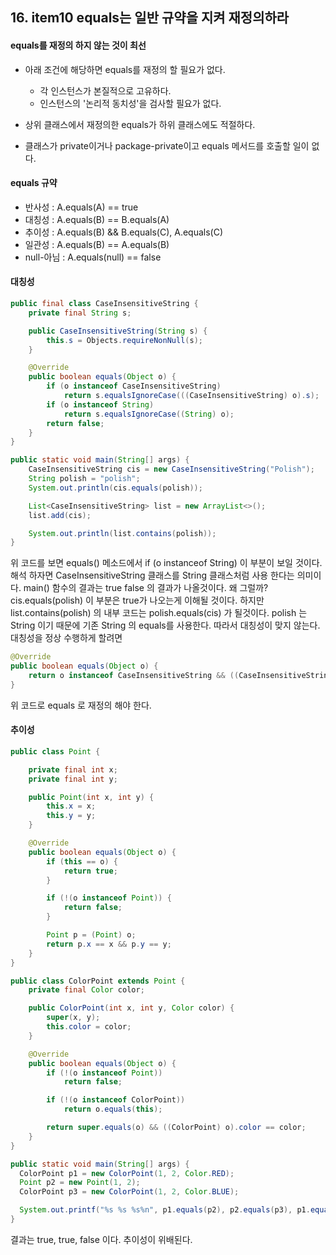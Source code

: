 ## 16. item10 equals는 일반 규약을 지켜 재정의하라
#### equals를 재정의 하지 않는 것이 최선

- 아래 조건에 해당하면 equals를 재정의 할 필요가 없다.
  - 각 인스턴스가 본질적으로 고유하다.
  - 인스턴스의 '논리적 동치성'을 검사할 필요가 없다.
    
- 상위 클래스에서 재정의한 equals가 하위 클래스에도 적절하다.
- 클래스가 private이거나 package-private이고 equals 메서드를 호출할 일이 없다.

#### equals 규약
- 반사성 : A.equals(A) == true
- 대칭성 : A.equals(B) == B.equals(A)
- 추이성 : A.equals(B) && B.equals(C), A.equals(C)
- 일관성 : A.equals(B) == A.equals(B)
- null-아님 : A.equals(null) == false

#### 대칭성
````java
public final class CaseInsensitiveString {
    private final String s;

    public CaseInsensitiveString(String s) {
        this.s = Objects.requireNonNull(s);
    }

    @Override
    public boolean equals(Object o) {
        if (o instanceof CaseInsensitiveString)
            return s.equalsIgnoreCase(((CaseInsensitiveString) o).s);
        if (o instanceof String)
            return s.equalsIgnoreCase((String) o);
        return false;
    }
}

public static void main(String[] args) {
    CaseInsensitiveString cis = new CaseInsensitiveString("Polish");
    String polish = "polish";
    System.out.println(cis.equals(polish));

    List<CaseInsensitiveString> list = new ArrayList<>();
    list.add(cis);

    System.out.println(list.contains(polish));
}
````

위 코드를 보면 equals() 메소드에서 if (o instanceof String) 이 부분이 보일 것이다.
해석 하자면 CaseInsensitiveString 클래스를 String 클래스처럼 사용 한다는 의미이다.
main() 함수의 결과는
true
false
의 결과가 나올것이다. 왜 그럴까?
cis.equals(polish) 이 부분은 true가 나오는게 이해될 것이다.
하지만 list.contains(polish) 의 내부 코드는
polish.equals(cis) 
가 될것이다.
polish 는 String 이기 때문에 기존 String 의 equals를 사용한다.
따라서 대칭성이 맞지 않는다.
대칭성을 정상 수행하게 할려면
````java
@Override
public boolean equals(Object o) {
    return o instanceof CaseInsensitiveString && ((CaseInsensitiveString) o).s.equalsIgnoreCase(s);
}
````
위 코드로 equals 로 재정의 해야 한다.

#### 추이성
````java
public class Point {

    private final int x;
    private final int y;

    public Point(int x, int y) {
        this.x = x;
        this.y = y;
    }

    @Override
    public boolean equals(Object o) {
        if (this == o) {
            return true;
        }

        if (!(o instanceof Point)) {
            return false;
        }

        Point p = (Point) o;
        return p.x == x && p.y == y;
    }
}

public class ColorPoint extends Point {
    private final Color color;

    public ColorPoint(int x, int y, Color color) {
        super(x, y);
        this.color = color;
    }

    @Override
    public boolean equals(Object o) {
        if (!(o instanceof Point))
            return false;

        if (!(o instanceof ColorPoint))
            return o.equals(this);

        return super.equals(o) && ((ColorPoint) o).color == color;
    }
}

public static void main(String[] args) {
  ColorPoint p1 = new ColorPoint(1, 2, Color.RED);
  Point p2 = new Point(1, 2);
  ColorPoint p3 = new ColorPoint(1, 2, Color.BLUE);

  System.out.printf("%s %s %s%n", p1.equals(p2), p2.equals(p3), p1.equals(p3));
}
````
결과는 true, true, false 이다. 추이성이 위배된다.

